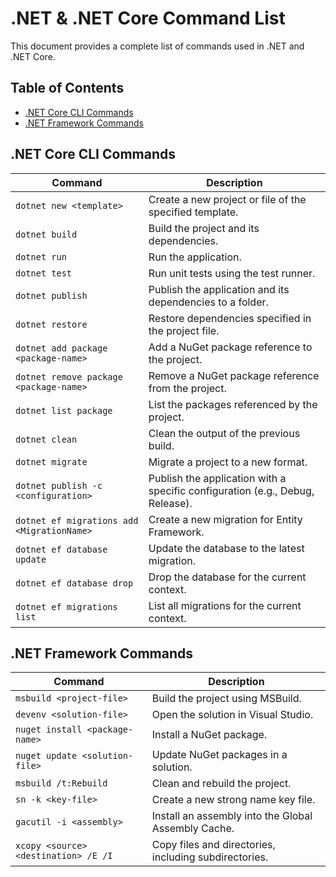 # .NET & .NET Core Command List

This document provides a complete list of commands used in .NET and .NET Core.

## Table of Contents

- [.NET Core CLI Commands](#net-core-cli-commands)
- [.NET Framework Commands](#net-framework-commands)

## .NET Core CLI Commands

| Command                                          | Description                                             |
|--------------------------------------------------|---------------------------------------------------------|
| `dotnet new <template>`                          | Create a new project or file of the specified template. |
| `dotnet build`                                   | Build the project and its dependencies.                |
| `dotnet run`                                     | Run the application.                                   |
| `dotnet test`                                    | Run unit tests using the test runner.                  |
| `dotnet publish`                                 | Publish the application and its dependencies to a folder. |
| `dotnet restore`                                 | Restore dependencies specified in the project file.    |
| `dotnet add package <package-name>`             | Add a NuGet package reference to the project.          |
| `dotnet remove package <package-name>`          | Remove a NuGet package reference from the project.     |
| `dotnet list package`                            | List the packages referenced by the project.           |
| `dotnet clean`                                   | Clean the output of the previous build.                |
| `dotnet migrate`                                 | Migrate a project to a new format.                     |
| `dotnet publish -c <configuration>`             | Publish the application with a specific configuration (e.g., Debug, Release). |
| `dotnet ef migrations add <MigrationName>`      | Create a new migration for Entity Framework.           |
| `dotnet ef database update`                      | Update the database to the latest migration.           |
| `dotnet ef database drop`                        | Drop the database for the current context.             |
| `dotnet ef migrations list`                      | List all migrations for the current context.           |

## .NET Framework Commands

| Command                                          | Description                                             |
|--------------------------------------------------|---------------------------------------------------------|
| `msbuild <project-file>`                         | Build the project using MSBuild.                       |
| `devenv <solution-file>`                         | Open the solution in Visual Studio.                    |
| `nuget install <package-name>`                  | Install a NuGet package.                               |
| `nuget update <solution-file>`                   | Update NuGet packages in a solution.                  |
| `msbuild /t:Rebuild`                             | Clean and rebuild the project.                         |
| `sn -k <key-file>`                               | Create a new strong name key file.                     |
| `gacutil -i <assembly>`                          | Install an assembly into the Global Assembly Cache.    |
| `xcopy <source> <destination> /E /I`            | Copy files and directories, including subdirectories.  |

